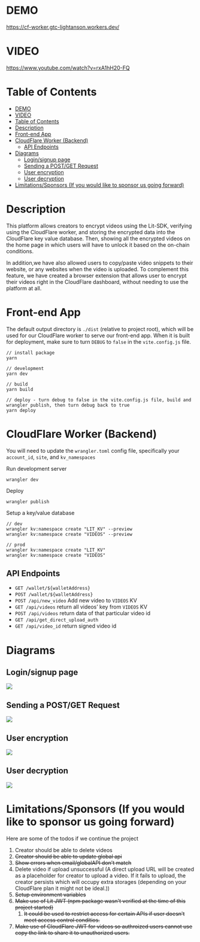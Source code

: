 # DEMO
https://cf-worker.gtc-lightanson.workers.dev/

# VIDEO
https://www.youtube.com/watch?v=rxA1hH20-FQ

# Table of Contents
- [DEMO](#demo)
- [VIDEO](#video)
- [Table of Contents](#table-of-contents)
- [Description](#description)
- [Front-end App](#front-end-app)
- [CloudFlare Worker (Backend)](#cloudflare-worker-backend)
  - [API Endpoints](#api-endpoints)
- [Diagrams](#diagrams)
  - [Login/signup page](#loginsignup-page)
  - [Sending a POST/GET Request](#sending-a-postget-request)
  - [User encryption](#user-encryption)
  - [User decryption](#user-decryption)
- [Limitations/Sponsors (If you would like to sponsor us going forward)](#limitationssponsors-if-you-would-like-to-sponsor-us-going-forward)

# Description
This platform allows creators to encrypt videos using the Lit-SDK, verifying using the CloudFlare worker, and storing the encrypted data into the CloudFlare key value database. Then, showing all the encrypted videos on the home page in which users will have to unlock it based on the on-chain conditions. 

In addition,we have also allowed users to copy/paste video snippets to their website, or any websites when the video is uploaded. To complement this feature, we have created a browser extension that allows user to encrypt their videos right in the CloudFlare dashboard, without needing to use the platform at all. 

# Front-end App

The default output directory is `./dist` (relative to project root), which will be used for our CloudFlare worker to serve our front-end app. When it is built for deployment, make sure to turn `DEBUG` to `false` in the `vite.config.js` file.

```
// install package
yarn 

// development
yarn dev 

// build 
yarn build

// deploy - turn debug to false in the vite.config.js file, build and wrangler publish, then turn debug back to true
yarn deploy
```

# CloudFlare Worker (Backend)

You will need to update the `wrangler.toml` config file, specifically your `account_id`, `site`, and `kv_namespaces`

Run development server

```
wrangler dev
```

Deploy

```
wrangler publish
```

Setup a key/value database

```
// dev
wrangler kv:namespace create "LIT_KV" --preview
wrangler kv:namespace create "VIDEOS" --preview

// prod
wrangler kv:namespace create "LIT_KV"
wrangler kv:namespace create "VIDEOS" 

```

## API Endpoints
- `GET /wallet/${walletAddress}`
- `POST /wallet/${walletAddress}`
- `POST /api/new_video` Add new video to `VIDEOS` KV
- `GET /api/videos` return all videos’ key from `VIDEOS` KV
- `POST /api/videos` return data of that particular video id
- `GET /api/get_direct_upload_auth`
- `GET /api/video_id` return signed video id

# Diagrams

## Login/signup page

![](https://assets.wzac.io/lit-protocol/lit-login.jpeg)

## Sending a POST/GET Request

![](https://assets.wzac.io/lit-protocol/lit-request.jpeg)

## User encryption

![](https://assets.wzac.io/lit-protocol/lit-user-encryption.jpeg)

## User decryption

![](https://assets.wzac.io/lit-protocol/lit-user-encryption.jpeg)

# Limitations/Sponsors (If you would like to sponsor us going forward)

Here are some of the todos if we continue the project

1. Creator should be able to delete videos
2. ~~Creator should be able to update global api~~
3. ~~Show errors when email/globalAPI don't match~~
4. Delete video if upload unsuccessful (A direct upload URL will be created as a placeholder for creator to upload a video. If it fails to upload, the creator persists which will occupy extra storages (depending on your CloudFlare plan it might not be ideal.))
5. ~~Setup environment variables~~
6. ~~Make use of Lit JWT (npm package wasn't verified at the time of this project started)~~
   1. ~~It could be used to restrict access for certain APIs if user doesn't meet access control conditios.~~
7. ~~Make use of CloudFlare JWT for videos so authroized users cannot use copy the link to share it to unauthorized users.~~
